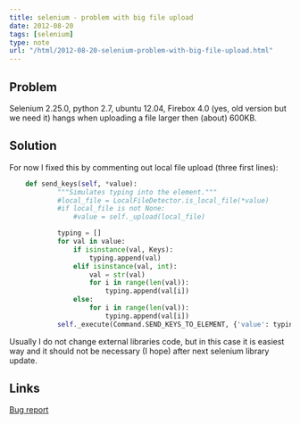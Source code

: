 ```yaml
---
title: selenium - problem with big file upload
date: 2012-08-20
tags: [selenium]
type: note
url: "/html/2012-08-20-selenium-problem-with-big-file-upload.html"
---
```


Problem
--------------------------------------------

Selenium 2.25.0, python 2.7, ubuntu 12.04, Firebox 4.0 (yes, old version but we need it) hangs when uploading a file larger then (about) 600KB.

<!-- more -->
Solution
--------------------------------------------

For now I fixed this by commenting out local file upload (three first lines):

```python
    def send_keys(self, *value):
            """Simulates typing into the element."""
            #local_file = LocalFileDetector.is_local_file(*value)
            #if local_file is not None:
                #value = self._upload(local_file)

            typing = []
            for val in value:
                if isinstance(val, Keys):
                    typing.append(val)
                elif isinstance(val, int):
                    val = str(val)
                    for i in range(len(val)):
                        typing.append(val[i])
                else:
                    for i in range(len(val)):
                        typing.append(val[i])
            self._execute(Command.SEND_KEYS_TO_ELEMENT, {'value': typing})
```

Usually I do not change external libraries code, but in this case it is easiest way and it should not be necessary (I hope) after next selenium library update.

Links
--------------------------------------------
[Bug report](http://code.google.com/p/selenium/issues/detail?id=3812)
